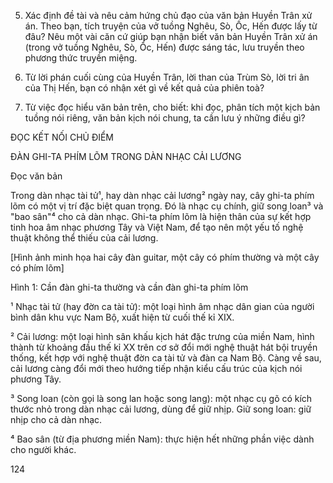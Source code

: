 5. Xác định đề tài và nêu cảm hứng chủ đạo của văn bản Huyền Trân xử án. Theo bạn, tích truyện của vở tuồng Nghêu, Sò, Ốc, Hến được lấy từ đâu? Nêu một vài căn cứ giúp bạn nhận biết văn bản Huyền Trân xử án (trong vở tuồng Nghêu, Sò, Ốc, Hến) được sáng tác, lưu truyền theo phương thức truyền miệng.

6. Từ lời phán cuối cùng của Huyền Trân, lời than của Trùm Sò, lời tri ân của Thị Hến, bạn có nhận xét gì về kết quả của phiên toà?

7. Từ việc đọc hiểu văn bản trên, cho biết: khi đọc, phân tích một kịch bản tuồng nói riêng, văn bản kịch nói chung, ta cần lưu ý những điều gì?

ĐỌC KẾT NỐI CHỦ ĐIỂM

ĐÀN GHI-TA PHÍM LÕM TRONG DÀN NHẠC CẢI LƯƠNG

Đọc văn bản

Trong dàn nhạc tài tử¹, hay dàn nhạc cải lương² ngày nay, cây ghi-ta phím lõm có một vị trí đặc biệt quan trọng. Đó là nhạc cụ chính, giữ song loan³ và "bao sân"⁴ cho cả dàn nhạc. Ghi-ta phím lõm là hiện thân của sự kết hợp tinh hoa âm nhạc phương Tây và Việt Nam, để tạo nên một yếu tố nghệ thuật không thể thiếu của cải lương.

[Hình ảnh minh họa hai cây đàn guitar, một cây có phím thường và một cây có phím lõm]

Hình 1: Cần đàn ghi-ta thường và cần đàn ghi-ta phím lõm

¹ Nhạc tài tử (hay đờn ca tài tử): một loại hình âm nhạc dân gian của người bình dân khu vực Nam Bộ, xuất hiện từ cuối thế kỉ XIX.

² Cải lương: một loại hình sân khấu kịch hát đặc trưng của miền Nam, hình thành từ khoảng đầu thế kỉ XX trên cơ sở đổi mới nghệ thuật hát bội truyền thống, kết hợp với nghệ thuật đờn ca tài tử và đàn ca Nam Bộ. Càng về sau, cải lương càng đổi mới theo hướng tiếp nhận kiểu cấu trúc của kịch nói phương Tây.

³ Song loan (còn gọi là song lan hoặc song lang): một nhạc cụ gõ có kích thước nhỏ trong dàn nhạc cải lương, dùng để giữ nhịp. Giữ song loan: giữ nhịp cho cả dàn nhạc.

⁴ Bao sân (từ địa phương miền Nam): thực hiện hết những phần việc dành cho người khác.

124